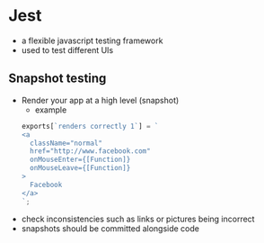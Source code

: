 # Jest

- a flexible javascript testing framework
- used to test different UIs

## Snapshot testing
- Render your app at a high level (snapshot)
    - example
    ```javascript
    exports[`renders correctly 1`] = `
    <a
      className="normal"
      href="http://www.facebook.com"
      onMouseEnter={[Function]}
      onMouseLeave={[Function]}
    >
      Facebook
    </a>
    `;
    ```
- check inconsistencies such as links or pictures being incorrect
- snapshots should be committed alongside code


